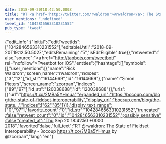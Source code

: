 ```yaml
---
date: 2018-09-20T18:42:50.000Z
title: "RT <a href='http://twitter.com/rwaldron'>@rwaldron</a>: The State of Fieldset Interoperability - Bocoup https://t.co/2MBa5YHmua by <a href='http://twitter.com/zcorpan'>@zcorpan</a>″"
user_mentions: "undefined"
tweet_id: "1042846563310231552"
pub_type: "tweet"
---
```

{"edit_info":{"initial":{"editTweetIds":["1042846563310231552"],"editableUntil":"2018-09-20T19:12:50.502Z","editsRemaining":"5","isEditEligible":true}},"retweeted":false,"source":"<a href=\"http://tapbots.com/tweetbot\" rel=\"nofollow\">Tweetbot for iΟS</a>","entities":{"hashtags":[],"symbols":[],"user_mentions":[{"name":"Rick Waldron","screen_name":"rwaldron","indices":["3","12"],"id_str":"16144669","id":"16144669"},{"name":"Simon Pieters","screen_name":"zcorpan","indices":["89","97"],"id_str":"120038688","id":"120038688"}],"urls":[{"url":"https://t.co/2MBa5YHmua","expanded_url":"https://bocoup.com/blog/the-state-of-fieldset-interoperability","display_url":"bocoup.com/blog/the-state…","indices":["62","85"]}]},"display_text_range":["0","97"],"favorite_count":"0","id_str":"1042846563310231552","truncated":false,"retweet_count":"0","id":"1042846563310231552","possibly_sensitive":false,"created_at":"Thu Sep 20 18:42:50 +0000 2018","favorited":false,"full_text":"RT @rwaldron: The State of Fieldset Interoperability - Bocoup https://t.co/2MBa5YHmua by @zcorpan","lang":"en"}

